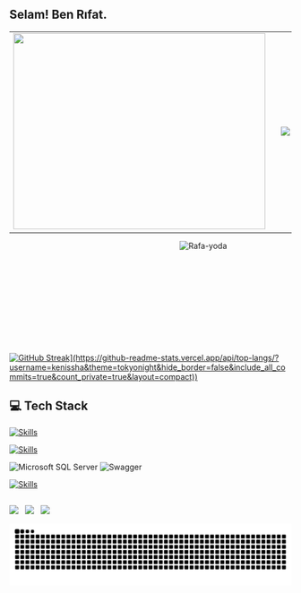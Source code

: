 ## Selam! Ben Rıfat.
<table style="width:100%;">
  <tr>
    <td align="left">
      <img src="https://github-readme-stats2-pi-lemon.vercel.app/api?username=kenissha&theme=gruvbox&count_private=true&show_icons=true&include_all_commits=true"
         width="450" height="350" />
    </td>
    <td style="width:0%;">
      </td>
    <td align="right">
      <img src="https://github-readme-stats2-pi-lemon.vercel.app/api/top-langs?username=kenissha&theme=gruvbox&layout=compact&count_private=true"/>
    </td>
  </tr>
</table>

<img align="right" alt="Rafa-yoda" src="https://resmim.net/cdn/2023/03/06/UV8Tb.png" width="200" height="200">



<p align="left">
  <a href="https://git.io/streak-stats">
    <img src="https://streak-stats.demolab.com?user=kenissha&theme=gruvbox" alt="GitHub Streak](https://github-readme-stats.vercel.app/api/top-langs/?username=kenissha&theme=tokyonight&hide_border=false&include_all_commits=true&count_private=true&layout=compact))" />
  </a>
</p>

## 💻 Tech Stack
  
<p align="left">
  <a href="https://skillicons.dev">
    <img src="https://skillicons.dev/icons?i=cs,dotnet&theme=light" height="60" width="60" alt="Skills" />
  </a>
</p>

<p align="left">
  <a href="https://skillicons.dev">
    <img src="https://skillicons.dev/icons?i=html,css,js,react,ts" height="150" width="150" alt="Skills" />
  </a>
</p>


![Microsoft SQL Server](https://img.shields.io/badge/Microsoft%20SQL%20Server-0078D7?style=flat-square&logo=Microsoft%20SQL%20Server&logoColor=white) 
![Swagger](https://img.shields.io/badge/-Swagger-85EA2D?logo=swagger&logoColor=white&style=flat)



<p align="left">
  <a href="https://skillicons.dev">
    <img src="https://skillicons.dev/icons?i=git,github,postman,swagger," height="150" width="150" alt="Skills" />
  </a>
</p>

 
          
          
          
                  

          
 
  

</div>
  
   ##
  
  <div> 
  
  <a href="https://instagram.com/rifatozturkk" target="_blank"><img src="https://img.shields.io/badge/-Instagram-%23E4405F?style=for-the-badge&logo=instagram&logoColor=white" target="_blank"></a> &nbsp;
  <a href = "mailto:rifatozturk054@gmail.com"><img src="https://img.shields.io/badge/-Gmail-%23333?style=for-the-badge&logo=gmail&logoColor=white" target="_blank"></a> &nbsp;
  <a href="https://www.linkedin.com/in/rıfat-öztürk-5ab7161b4" target="_blank"><img src="https://img.shields.io/badge/-LinkedIn-%230077B5?style=for-the-badge&logo=linkedin&logoColor=white" target="_blank"></a> 
  
     
  </div>
  <div> 
  

  </div>
<picture>
  <source media="(prefers-color-scheme: dark)" srcset="https://github.com/kenissha/kenissha/blob/output/github-contribution-grid-snake-dark.svg" />
  <source media="(prefers-color-scheme: light)" srcset="https://github.com/kenissha/kenissha/blob/output/github-contribution-grid-snake.svg" />
  <img alt="snake animation" src="https://github.com/kenissha/kenissha/blob/output/github-contribution-grid-snake.svg" />
</picture>


  
